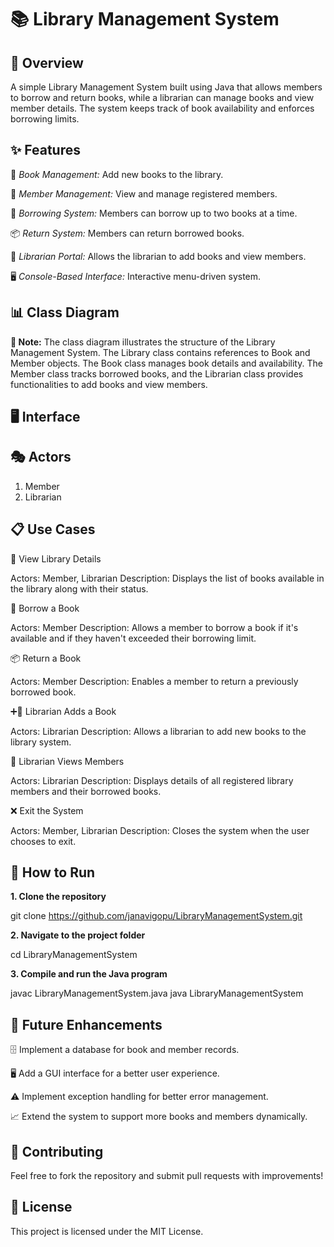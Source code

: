 # **📚 Library Management System**

## **📝 Overview**

A simple Library Management System built using Java that allows members to borrow and return books, while a librarian can manage books and view member details. The system keeps track of book availability and enforces borrowing limits.

## ✨ **Features**

📖 _Book Management:_ Add new books to the library.

👥 _Member Management:_ View and manage registered members.

🔄 _Borrowing System:_ Members can borrow up to two books at a time.

📦 _Return System:_ Members can return borrowed books.

🔑 _Librarian Portal:_ Allows the librarian to add books and view members.

🖥 _Console-Based Interface:_ Interactive menu-driven system.

## 📊 **Class Diagram**

**📌 Note:** The class diagram illustrates the structure of the Library Management System. The Library class contains references to Book and Member objects. The Book class manages book details and availability. The Member class tracks borrowed books, and the Librarian class provides functionalities to add books and view members.

## **🖥 Interface**


## **🎭 Actors**

1. Member
2. Librarian

## **📋 Use Cases**

📖 View Library Details

Actors: Member, Librarian
Description: Displays the list of books available in the library along with their status.

🔄 Borrow a Book

Actors: Member
Description: Allows a member to borrow a book if it's available and if they haven't exceeded their borrowing limit.

📦 Return a Book

Actors: Member
Description: Enables a member to return a previously borrowed book.

➕📖 Librarian Adds a Book

Actors: Librarian
Description: Allows a librarian to add new books to the library system.

👥 Librarian Views Members

Actors: Librarian
Description: Displays details of all registered library members and their borrowed books.

❌ Exit the System

Actors: Member, Librarian
Description: Closes the system when the user chooses to exit.

## **🚀 How to Run**

**1. Clone the repository**

git clone https://github.com/janavigopu/LibraryManagementSystem.git

**2. Navigate to the project folder**

cd LibraryManagementSystem

**3. Compile and run the Java program**

javac LibraryManagementSystem.java
java LibraryManagementSystem

## **🔮 Future Enhancements**

🗄 Implement a database for book and member records.

🖥 Add a GUI interface for a better user experience.

⚠ Implement exception handling for better error management.

📈 Extend the system to support more books and members dynamically.

## **🤝 Contributing**

Feel free to fork the repository and submit pull requests with improvements!

## **📜 License**

This project is licensed under the MIT License. 
